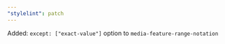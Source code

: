 ```yaml
---
"stylelint": patch
---
```


Added: `except: ["exact-value"]` option to `media-feature-range-notation`
